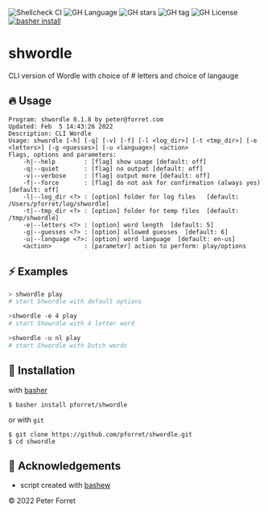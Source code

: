 ![Shellcheck CI](https://github.com/pforret/shwordle/workflows/Shellcheck%20CI/badge.svg)
![GH Language](https://img.shields.io/github/languages/top/pforret/shwordle)
![GH stars](https://img.shields.io/github/stars/pforret/shwordle)
![GH tag](https://img.shields.io/github/v/tag/pforret/shwordle)
![GH License](https://img.shields.io/github/license/pforret/shwordle)
[![basher install](https://img.shields.io/badge/basher-install-white?logo=gnu-bash&style=flat)](https://basher.gitparade.com/package/)

# shwordle

CLI version of Wordle with choice of # letters and choice of langauge

## 🔥 Usage

```
Program: shwordle 0.1.8 by peter@forret.com
Updated: Feb  5 14:43:26 2022
Description: CLI Wordle
Usage: shwordle [-h] [-q] [-v] [-f] [-l <log_dir>] [-t <tmp_dir>] [-e <letters>] [-g <guesses>] [-u <language>] <action>
Flags, options and parameters:
    -h|--help        : [flag] show usage [default: off]
    -q|--quiet       : [flag] no output [default: off]
    -v|--verbose     : [flag] output more [default: off]
    -f|--force       : [flag] do not ask for confirmation (always yes) [default: off]
    -l|--log_dir <?> : [option] folder for log files   [default: /Users/pforret/log/shwordle]
    -t|--tmp_dir <?> : [option] folder for temp files  [default: /tmp/shwordle]
    -e|--letters <?> : [option] word length  [default: 5]
    -g|--guesses <?> : [option] allowed guesses  [default: 6]
    -u|--language <?>: [option] word language  [default: en-us]
    <action>         : [parameter] action to perform: play/options
```

## ⚡️ Examples

```bash
> shwordle play
# start Shwordle with default options

>shwordle -e 4 play
# start Showrdle with 4 letter word

>shwordle -u nl play
# start Shwordle with Dutch words


```

## 🚀 Installation

with [basher](https://github.com/basherpm/basher)

	$ basher install pforret/shwordle

or with `git`

	$ git clone https://github.com/pforret/shwordle.git
	$ cd shwordle

## 📝 Acknowledgements

* script created with [bashew](https://github.com/pforret/bashew)

&copy; 2022 Peter Forret

